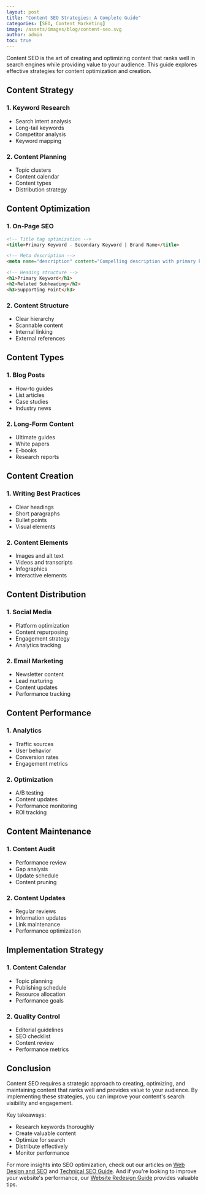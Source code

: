 ```yaml
---
layout: post
title: "Content SEO Strategies: A Complete Guide"
categories: [SEO, Content Marketing]
image: /assets/images/blog/content-seo.svg
author: admin
toc: true
---
```


Content SEO is the art of creating and optimizing content that ranks well in search engines while providing value to your audience. This guide explores effective strategies for content optimization and creation.

## Content Strategy

### 1. Keyword Research
- Search intent analysis
- Long-tail keywords
- Competitor analysis
- Keyword mapping

### 2. Content Planning
- Topic clusters
- Content calendar
- Content types
- Distribution strategy

## Content Optimization

### 1. On-Page SEO
```html
<!-- Title tag optimization -->
<title>Primary Keyword - Secondary Keyword | Brand Name</title>

<!-- Meta description -->
<meta name="description" content="Compelling description with primary keyword and call-to-action">

<!-- Heading structure -->
<h1>Primary Keyword</h1>
<h2>Related Subheading</h2>
<h3>Supporting Point</h3>
```

### 2. Content Structure
- Clear hierarchy
- Scannable content
- Internal linking
- External references

## Content Types

### 1. Blog Posts
- How-to guides
- List articles
- Case studies
- Industry news

### 2. Long-Form Content
- Ultimate guides
- White papers
- E-books
- Research reports

## Content Creation

### 1. Writing Best Practices
- Clear headings
- Short paragraphs
- Bullet points
- Visual elements

### 2. Content Elements
- Images and alt text
- Videos and transcripts
- Infographics
- Interactive elements

## Content Distribution

### 1. Social Media
- Platform optimization
- Content repurposing
- Engagement strategy
- Analytics tracking

### 2. Email Marketing
- Newsletter content
- Lead nurturing
- Content updates
- Performance tracking

## Content Performance

### 1. Analytics
- Traffic sources
- User behavior
- Conversion rates
- Engagement metrics

### 2. Optimization
- A/B testing
- Content updates
- Performance monitoring
- ROI tracking

## Content Maintenance

### 1. Content Audit
- Performance review
- Gap analysis
- Update schedule
- Content pruning

### 2. Content Updates
- Regular reviews
- Information updates
- Link maintenance
- Performance optimization

## Implementation Strategy

### 1. Content Calendar
- Topic planning
- Publishing schedule
- Resource allocation
- Performance goals

### 2. Quality Control
- Editorial guidelines
- SEO checklist
- Content review
- Performance metrics

## Conclusion
Content SEO requires a strategic approach to creating, optimizing, and maintaining content that ranks well and provides value to your audience. By implementing these strategies, you can improve your content's search visibility and engagement.

Key takeaways:
- Research keywords thoroughly
- Create valuable content
- Optimize for search
- Distribute effectively
- Monitor performance

For more insights into SEO optimization, check out our articles on [Web Design and SEO](/web-design-seo/) and [Technical SEO Guide](/technical-seo-guide/). And if you're looking to improve your website's performance, our [Website Redesign Guide](/website-redesign-guide/) provides valuable tips.
 